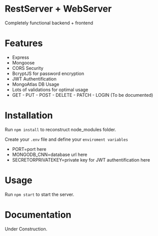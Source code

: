 # RestServer + WebServer
Completely functional backend + frontend

# Features
+ Express
+ Mongoose
+ CORS Security
+ BcryptJS for password encryption
+ JWT Authentification
+ MongoAtlas DB Usage
+ Lots of validations for optimal usage
+ GET - PUT - POST - DELETE - PATCH - LOGIN (To be documented)

# Installation
Run ```npm install``` to reconstruct node_modules folder.

Create your ```.env``` file and define your ```enviroment variables```

+ PORT=port here
+ MONGODB_CNN=database url here
+ SECRETORPRIVATEKEY=private key for JWT authentification here

# Usage 
Run ```npm start``` to start the server.

# Documentation
Under Construction.
